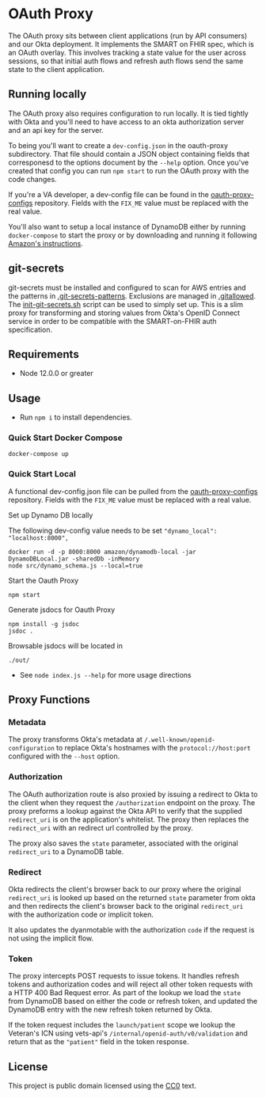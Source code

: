 # OAuth Proxy

The OAuth proxy sits between client applications (run by API consumers) and our Okta deployment. It implements
the SMART on FHIR spec, which is an OAuth overlay. This involves tracking a state value for the user across
sessions, so that initial auth flows and refresh auth flows send the same state to the client application.

## Running locally

The OAuth proxy also requires configuration to run locally. It is tied tightly with Okta and you'll need 
to have access to an okta authorization server and an api key for the server. 

To being you'll want to create a `dev-config.json` in the oauth-proxy subdirectory. That file should contain a 
JSON object containing fields that corresponesd to the options document by the `--help` option. Once you've
created that config you can run `npm start` to run the OAuth proxy with the code changes.

If you're a VA developer, a dev-config file can be found in the [oauth-proxy-configs](https://github.com/department-of-veterans-affairs/lighthouse-oauth-proxy-configs) repository. Fields with the `FIX_ME` value must be replaced with the real value.

You'll also want to setup a local instance of DynamoDB either by running `docker-compose` to start the proxy or 
by downloading and running it following [Amazon's instructions](https://docs.aws.amazon.com/amazondynamodb/latest/developerguide/DynamoDBLocal.html).


## git-secrets

git-secrets must be installed and configured to scan for AWS entries and the patterns in
[.git-secrets-patterns](.git-secrets-patterns). Exclusions are managed in
[.gitallowed](.gitallowed).
The [init-git-secrets.sh](src/scripts/init-git-secrets.sh) script can be used to simply set up.
This is a slim proxy for transforming and storing values from Okta's OpenID Connect service in order to be compatible with the SMART-on-FHIR auth specification.

## Requirements

- Node 12.0.0 or greater

## Usage

- Run `npm i` to install dependencies.

### Quick Start Docker Compose

`docker-compose up`

### Quick Start Local

A functional dev-config.json file can be pulled from the [oauth-proxy-configs](https://github.com/department-of-veterans-affairs/lighthouse-oauth-proxy-configs) repository. Fields with the `FIX_ME` value must be replaced with a real value.

Set up Dynamo DB locally

The following dev-config value needs to be set `"dynamo_local": "localhost:8000",`

```
docker run -d -p 8000:8000 amazon/dynamodb-local -jar DynamoDBLocal.jar -sharedDb -inMemory
node src/dynamo_schema.js --local=true
```

Start the Oauth Proxy
```
npm start
```

Generate jsdocs for Oauth Proxy
```
npm install -g jsdoc
jsdoc .
```
Browsable jsdocs will be located in
```
./out/
```


- See `node index.js --help` for more usage directions

## Proxy Functions

### Metadata

The proxy transforms Okta's metadata at `/.well-known/openid-configuration` to replace Okta's hostnames with the `protocol://host:port` configured with the `--host` option.

### Authorization

The OAuth authorization route is also proxied by issuing a redirect to Okta to the client when they request the `/authorization` endpoint on the proxy. The proxy preforms a lookup against the Okta API to verify that the supplied `redirect_uri` is on the application's whitelist. The proxy then replaces the `redirect_uri` with an redirect url controlled by the proxy.

The proxy also saves the `state` parameter, associated with the original `redirect_uri` to a DynamoDB table.

### Redirect

Okta redirects the client's browser back to our proxy where the original `redirect_uri` is looked up based on the returned `state` parameter from okta and then redirects the client's browser back to the original `redirect_uri` with the authorization code or implicit token.

It also updates the dyanmotable with the authorization `code` if the request is not using the implicit flow.

### Token

The proxy intercepts POST requests to issue tokens. It handles refresh tokens and authorization codes and will reject all other token requests with a HTTP 400 Bad Request error. As part of the lookup we load the `state` from DynamoDB based on either the code or refresh token, and updated the DynamoDB entry with the new refresh token returned by Okta.

If the token request includes the `launch/patient` scope we lookup the Veteran's ICN using vets-api's `/internal/openid-auth/v0/validation` and return that as the `"patient"` field in the token response.

## License

This project is public domain licensed using the [CC0](https://creativecommons.org/share-your-work/public-domain/cc0/) text.
